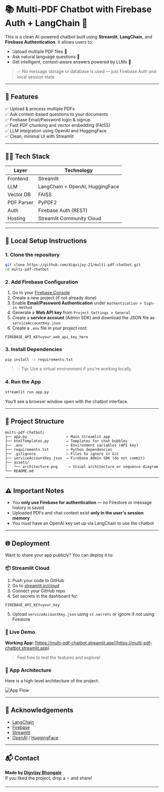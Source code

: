 # 📚 Multi-PDF Chatbot with Firebase Auth + LangChain 🤖

This is a clean AI-powered chatbot built using **Streamlit**, **LangChain**, and **Firebase Authentication**. It allows users to:

- Upload multiple PDF files 📄
- Ask natural language questions 🤔
- Get intelligent, context-aware answers powered by LLMs 🧠

> ✅ No message storage or database is used — just Firebase Auth and local session state.

---

## 🚀 Features

✅ Upload & process multiple PDFs  
✅ Ask context-based questions to your documents  
✅ Firebase Email/Password login & signup  
✅ Fast PDF chunking and vector embedding (FAISS)  
✅ LLM integration using OpenAI and HuggingFace  
✅ Clean, minimal UI with Streamlit

---

## 🧑‍💻 Tech Stack

| Layer       | Technology             |
|------------|------------------------|
| Frontend   | Streamlit              |
| LLM        | LangChain + OpenAI, HuggingFace     |
| Vector DB  | FAISS                  |
| PDF Parser | PyPDF2                 |
| Auth       | Firebase Auth (REST)   |
| Hosting    | Streamlit Community Cloud |

---

## 🧳 Local Setup Instructions

### 1. Clone the repository

```bash
git clone https://github.com/digvijay-21/multi-pdf-chatbot.git
cd multi-pdf-chatbot
```

### 2. Add Firebase Configuration

1. Go to your [Firebase Console](https://console.firebase.google.com/)
2. Create a new project (if not already done)
3. Enable **Email/Password Authentication** under `Authentication > Sign-in method`
4. Generate a **Web API key** from `Project Settings > General`
5. Create a **service account** (Admin SDK) and download the JSON file as `serviceAccountKey.json`
6. Create a `.env` file in your project root:

```env
FIREBASE_API_KEY=your_web_api_key_here
```

### 3. Install Dependencies

```bash
pip install -r requirements.txt
```

> 💡 Tip: Use a virtual environment if you're working locally.

### 4. Run the App

```bash
streamlit run app.py
```

You’ll see a browser window open with the chatbot interface.

---

## 📁 Project Structure

```
multi-pdf-chatbot/
├── app.py                  ← Main Streamlit app
├── htmlTemplates.py        ← Templates for chat bubbles
├── .env                    ← Environment variables (API key)
├── requirements.txt        ← Python dependencies
├── .gitignore              ← Files to ignore in Git
├── serviceAccountKey.json  ← Firebase Admin SDK (do not commit)
├── assets/
│   └── architecture.png     ← Visual architecture or sequence diagram
└── README.md
```

---

## ⚠️ Important Notes

- You **only use Firebase for authentication** — no Firestore or message history is saved
- Uploaded PDFs and chat context exist **only in the user's session memory**
- You must have an OpenAI key set up via LangChain to use the chatbot

---

## 🌐 Deployment

Want to share your app publicly? You can deploy it to:

### 📦 Streamlit Cloud

1. Push your code to GitHub
2. Go to [streamlit.io/cloud](https://streamlit.io/cloud)
3. Connect your GitHub repo
4. Set secrets in the dashboard for:

```
FIREBASE_API_KEY=your_key
```

5. Upload `serviceAccountKey.json` using `st.secrets` or ignore if not using Firestore

### 📍 Live Demo

**Working App:** [https://multi-pdf-chatbot.streamlit.app](https://multi-pdf-chatbot.streamlit.app)  
> Feel free to test the features and explore!

### 📄 App Architecture

Here is a high-level architecture of the project:

![App Flow](assets/architecture.png)

---

## 🙌 Acknowledgements

- [LangChain](https://langchain.com/)
- [Firebase](https://firebase.google.com/)
- [Streamlit](https://streamlit.io/)
- [OpenAI](https://platform.openai.com/) / [HuggingFace](https://huggingface.co/)

---

## 📬 Contact

**Made by [Digvijay Bhongale](https://github.com/digvijay-21)**  
If you liked the project, drop a ⭐️ and share!

---
